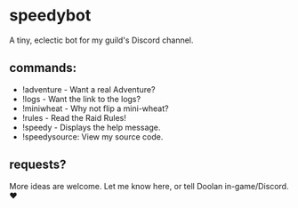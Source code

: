 # speedybot
A tiny, eclectic bot for my guild's Discord channel.

## commands:

- !adventure - Want a real Adventure?
- !logs - Want the link to the logs?
- !miniwheat - Why not flip a mini-wheat?
- !rules - Read the Raid Rules!
- !speedy -  Displays the help message.
- !speedysource: View my source code.

## requests?
More ideas are welcome.  Let me know here, or tell Doolan in-game/Discord. ❤️

